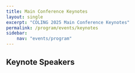 ```yaml
---
title: Main Conference Keynotes
layout: single
excerpt: "COLING 2025 Main Conference Keynotes"
permalink: /program/events/keynotes
sidebar: 
    nav: "events/program"
---
```


## Keynote Speakers